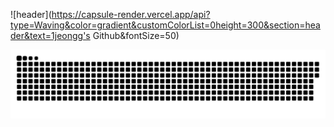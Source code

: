 ![header](https://capsule-render.vercel.app/api?type=Waving&color=gradient&customColorList=0height=300&section=header&text=1jeongg's Github&fontSize=50)

![snake gif](https://github.com/1jeongg/1jeongg/blob/output/github-contribution-grid-snake.svg)
